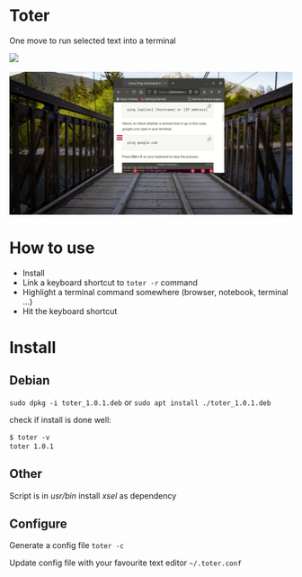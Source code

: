 # Toter
One move to run selected text into a terminal

<img src="https://img.shields.io/badge/Made%20with-Bash-1f425f.svg"></img>

![demo](./demo.gif)

# How to use

* Install
* Link a keyboard shortcut to `toter -r` command
* Highlight a terminal command somewhere (browser, notebook, terminal ...)
* Hit the keyboard shortcut

# Install
## Debian

`sudo dpkg -i toter_1.0.1.deb` or `sudo apt install ./toter_1.0.1.deb`

check if install is done well:

```shell    
$ toter -v
toter 1.0.1 
```

## Other
Script is in *usr/bin*
install *xsel* as dependency

## Configure
Generate a config file
`toter -c`

Update config file with your favourite text editor
`~/.toter.conf`